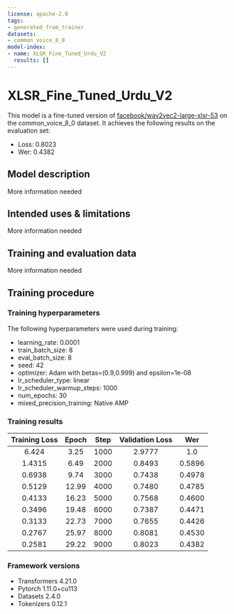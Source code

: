 ```yaml
---
license: apache-2.0
tags:
- generated_from_trainer
datasets:
- common_voice_8_0
model-index:
- name: XLSR_Fine_Tuned_Urdu_V2
  results: []
---
```


<!-- This model card has been generated automatically according to the information the Trainer had access to. You
should probably proofread and complete it, then remove this comment. -->

# XLSR_Fine_Tuned_Urdu_V2

This model is a fine-tuned version of [facebook/wav2vec2-large-xlsr-53](https://huggingface.co/facebook/wav2vec2-large-xlsr-53) on the common_voice_8_0 dataset.
It achieves the following results on the evaluation set:
- Loss: 0.8023
- Wer: 0.4382

## Model description

More information needed

## Intended uses & limitations

More information needed

## Training and evaluation data

More information needed

## Training procedure

### Training hyperparameters

The following hyperparameters were used during training:
- learning_rate: 0.0001
- train_batch_size: 8
- eval_batch_size: 8
- seed: 42
- optimizer: Adam with betas=(0.9,0.999) and epsilon=1e-08
- lr_scheduler_type: linear
- lr_scheduler_warmup_steps: 1000
- num_epochs: 30
- mixed_precision_training: Native AMP

### Training results

| Training Loss | Epoch | Step | Validation Loss | Wer    |
|:-------------:|:-----:|:----:|:---------------:|:------:|
| 6.424         | 3.25  | 1000 | 2.9777          | 1.0    |
| 1.4315        | 6.49  | 2000 | 0.8493          | 0.5896 |
| 0.6938        | 9.74  | 3000 | 0.7438          | 0.4978 |
| 0.5129        | 12.99 | 4000 | 0.7480          | 0.4785 |
| 0.4133        | 16.23 | 5000 | 0.7568          | 0.4600 |
| 0.3496        | 19.48 | 6000 | 0.7387          | 0.4471 |
| 0.3133        | 22.73 | 7000 | 0.7655          | 0.4426 |
| 0.2767        | 25.97 | 8000 | 0.8081          | 0.4530 |
| 0.2581        | 29.22 | 9000 | 0.8023          | 0.4382 |


### Framework versions

- Transformers 4.21.0
- Pytorch 1.11.0+cu113
- Datasets 2.4.0
- Tokenizers 0.12.1
